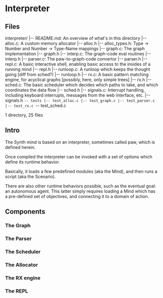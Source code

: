 Interpreter
===========

## Files

interpreter/
|-- README.md: An overview of what's in this directory
|-- alloc.c: A custom memory allocator
|-- alloc.h
|-- alloc_types.h: Type -> Number and Number -> Type-Name mappings
|-- graph.c: The graph implementation
|-- graph.h
|-- interp.c: The graph-code eval routines
|-- interp.h
|-- parser.c: The paw-to-graph-code convertor 
|-- parser.h
|-- repl.c: A basic interactive shell, enabling basic access to the insides of a running mind
|-- repl.h
|-- runloop.c: A runloop which keeps the thought going [diff from sched?)
|-- runloop.h
|-- rx.c: A basic pattern matching engine, for acyclical graphs [possibly, here, only simple trees]
|-- rx.h
|-- sched.c: The basic scheduler which decides which paths to take, and which coordinates the data flow
|-- sched.h
|-- signals.c: Interrupt handling, including keyboard interrupts, messages from the web interface, etc.
|-- signals.h
`-- tests
    |-- test_alloc.c
    |-- test_graph.c
    |-- test_parser.c
    |-- test_rx.c
    `-- test_sched.c

1 directory, 25 files

## Intro

The Synth mind is based on an interpreter, sometimes called paw, which is defined herein.

Once compiled the interpreter can be invoked with a set of options which define its runtime behavior.

Basically, it loads a few predefined modules (aka the Mind), and then runs a script (aka the Scenario).

There are also other runtime behaviors possible, such as the eventual goal: an autonomous agent. This latter simply requires loading a Mind which has a pre-defined set of objectives, and connecting it to a domain of action.

## Components

### The Graph

### The Parser

### The Scheduler

### The Allocator

### The RX engine

### The REPL
